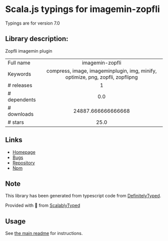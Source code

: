 
# Scala.js typings for imagemin-zopfli

Typings are for version 7.0

## Library description:
Zopfli imagemin plugin

|                    |                 |
| ------------------ | :-------------: |
| Full name          | imagemin-zopfli |
| Keywords           | compress, image, imageminplugin, img, minify, optimize, png, zopfli, zopflipng |
| # releases         | 1 |
| # dependents       | 0.0 |
| # downloads        | 24887.666666666668 |
| # stars            | 25.0 |

## Links
- [Homepage](https://github.com/imagemin/imagemin-zopfli#readme)
- [Bugs](https://github.com/imagemin/imagemin-zopfli/issues)
- [Repository](https://github.com/imagemin/imagemin-zopfli)
- [Npm](https://www.npmjs.com/package/imagemin-zopfli)
    


## Note
This library has been generated from typescript code from [DefinitelyTyped](https://definitelytyped.org).

Provided with :purple_heart: from [ScalablyTyped](https://github.com/oyvindberg/ScalablyTyped)

## Usage
See [the main readme](../../readme.md) for instructions.


